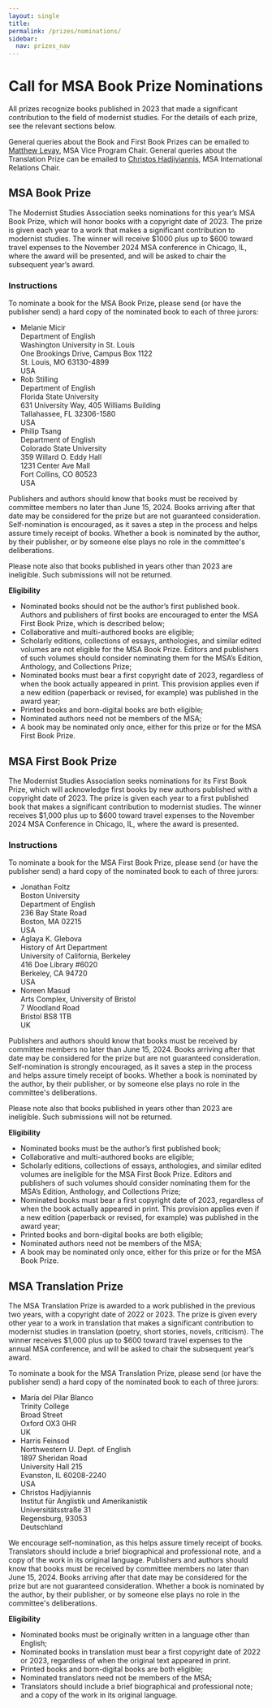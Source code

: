 ```yaml
---
layout: single
title: 
permalink: /prizes/nominations/
sidebar:
  nav: prizes_nav
---
```


<!-- #BeginEditable "content"-->
						
<h1>Call for MSA Book Prize Nominations</h1>
							
<!--	
<p>The call for submissions for books published in 2023 will be posted to this 
	page when it is announced. General queries about the book prizes can be emailed to <a
	href="mailto:lhornby@humnet.ucla.edu">Louise Hornby</a>, MSA
	First Vice-President.</p>
-->


<p>All prizes recognize books published in 2023 that made a significant contribution to the field of modernist studies. For the details of each prize, see the relevant sections below.</p>
<p>General queries about the Book and First Book Prizes can be emailed to <a href="mailto:matthewlevay@isu.edu">Matthew Levay</a>, MSA Vice Program Chair. General queries about the Translation Prize can be emailed to <a
	href="mailto:c_hadjiyiannis@yahoo.com">Christos Hadjiyiannis</a>, MSA International Relations Chair.
</p>
							
<h2>MSA Book Prize</h2>
<p>The Modernist Studies Association seeks nominations for this year’s MSA Book Prize, which will honor books with a copyright date of 2023. The prize is given each year to a work that makes a significant contribution to modernist studies. The winner will receive $1000 plus up to $600 toward travel expenses to the November 2024 MSA conference in Chicago, IL, where the award will be presented, and will be asked to chair the subsequent year’s award.</p>
<h3>Instructions</h3>
<p>
To nominate a book for the MSA Book Prize, please send (or have the publisher send) a hard copy of the nominated book to each of three jurors:
</p>
<ul>
	<li>Melanie Micir<br /> Department of English<br /> Washington University in St. Louis<br /> One Brookings Drive, Campus Box 1122<br />St. Louis, MO 63130-4899<br />USA<br /></li>
	<li>Rob Stilling<br /> Department of English<br /> Florida State University<br /> 631 University Way, 405 Williams Building<br />Tallahassee, FL 32306-1580<br />USA<br /></li>
	<li>Philip Tsang<br /> Department of English<br /> Colorado State University<br /> 359 Willard O. Eddy Hall<br />1231 Center Ave Mall<br />Fort Collins, CO 80523<br />USA<br /></li>
</ul>

<p>
Publishers and authors should know that books must be received by committee members no later than June 15, 2024. Books arriving after that date may be considered for the prize but are not guaranteed consideration. Self-nomination is encouraged, as it saves a step in the process and helps assure timely receipt of books. Whether a book is nominated by the author, by their publisher, or by someone else plays no role in the committee's deliberations.
</p>
<p>
Please note also that books published in years other than 2023 are ineligible. Such submissions will not be returned.
</p>
<p>
	<strong>Eligibility</strong>
</p>
<ul>
	<li>Nominated books should not be the author’s first published book. Authors and publishers of first books are encouraged to enter the MSA First Book Prize, which is described below;</li>
	<li>Collaborative and multi-authored books are eligible;</li>
	<li>Scholarly editions, collections of essays, anthologies, and similar edited volumes are not eligible for the MSA Book Prize. Editors and publishers of such volumes should consider nominating them for the MSA’s Edition, Anthology, and Collections Prize;</li>
	<li>Nominated books must bear a first copyright date of 2023, regardless of when the book actually appeared in print. This provision applies even if a new edition (paperback or revised, for example) was published in the award year;</li>
	<li>Printed books and born-digital books are both eligible;</li>
	<li>Nominated authors need not be members of the MSA;</li>
	<li>A book may be nominated only once, either for this prize or for the MSA First Book Prize.</li>
</ul>

<h2>MSA First Book Prize</h2>
<p>The Modernist Studies Association seeks nominations for its First Book Prize, which will acknowledge first books by new authors published with a copyright date of 2023. The prize is given each year to a first published book that makes a significant contribution to modernist studies. The winner receives $1,000 plus up to $600 toward travel expenses to the November 2024 MSA Conference in Chicago, IL, where the award is presented.</p>
<h3>Instructions</h3>
<p>To nominate a book for the MSA First Book Prize, please send (or have the publisher send) a hard copy of the nominated book to each of three jurors:</p>

<ul>
	<li>Jonathan Foltz<br /> Boston University<br /> Department of English<br /> 236 Bay State Road<br />Boston, MA 02215<br />USA<br /></li>
	<li>Aglaya K. Glebova<br /> History of Art Department<br /> University of California, Berkeley<br /> 416 Doe Library #6020<br />Berkeley, CA 94720<br />USA<br /></li>
	<li>Noreen Masud<br /> Arts Complex, University of Bristol<br /> 7 Woodland Road<br /> Bristol BS8 1TB<br />UK<br /></li>
</ul>
<p>Publishers and authors should know that books must be received by committee members no later than June 15, 2024. Books arriving after that date may be considered for the prize but are not guaranteed consideration. Self-nomination is strongly encouraged, as it saves a step in the process and helps assure timely receipt of books. Whether a book is nominated by the author, by their publisher, or by someone else plays no role in the committee's deliberations.</p>
<p>Please note also that books published in years other than 2023 are ineligible. Such submissions will not be returned.</p>

<p>
	<strong>Eligibility</strong>
</p>
<ul>
	<li>Nominated books must be the author’s first published book;</li>
	<li>Collaborative and multi-authored books are eligible;</li>
	<li>Scholarly editions, collections of essays, anthologies, and
		similar edited volumes are ineligible for the MSA First Book
		Prize. Editors and publishers of such volumes should consider
		nominating them for the MSA’s Edition, Anthology, and
		Collections Prize;</li>
	<li>Nominated books must bear a first copyright date of 2023,
		regardless of when the book actually appeared in print. This
		provision applies even if a new edition (paperback or revised,
		for example) was published in the award year;</li>
	<li>Printed books and born-digital books are both eligible;</li>
	<li>Nominated authors need not be members of the MSA;</li>
	<li>A book may be nominated only once, either for this prize or for
		the MSA Book Prize.</li>
</ul>
<h2>MSA Translation Prize</h2>
<p>The MSA Translation Prize is awarded to a work published in the previous two years, with a copyright date of 2022 or 2023. The prize is given every other year to a work in translation that makes a significant contribution to modernist studies in translation (poetry, short stories, novels, criticism). The winner receives $1,000 plus up to $600 toward travel expenses to the annual MSA conference, and will be asked to chair the subsequent year’s award.</p>
<p>
To nominate a book for the MSA Translation Prize, please send (or have the publisher send) a hard copy of the nominated book to each of three jurors:
</p>
<ul>
	<li>María del Pilar Blanco<br>
		Trinity College<br>
		Broad Street<br>
		Oxford OX3 0HR<br>
		UK<br>
		</li>
		<li>Harris Feinsod<br>
		Northwestern U. Dept. of English<br>
		1897 Sheridan Road<br>
		University Hall 215<br>
		Evanston, IL 60208-2240<br>
		USA<br>
		</li>
		<li>Christos Hadjiyiannis<br>
		Institut für Anglistik und Amerikanistik<br>
		Universitätsstraße 31<br>
		Regensburg, 93053<br>
		Deutschland<br>
		</li>
   </ul>
<p>
<p>We encourage self-nomination, as this helps assure timely receipt of books. Translators should include a brief biographical and professional note, and a copy of the work in its original language. Publishers and authors should know that books must be received by committee members no later than June 15, 2024. Books arriving after that date may be considered for the prize but are not guaranteed consideration. Whether a book is nominated by the author, by their publisher, or by someone else plays no role in the committee's deliberations.</p>	
<strong>Eligibility</strong>
</p>
<ul>
	<li>Nominated books must be originally written in a language other than English;</li>
	<li>Nominated books in translation must bear a first copyright date of 2022 or 2023, regardless of when the original text appeared in print.  </li>
	<li>Printed books and born-digital books are both eligible;</li>
	<li>Nominated translators need not be members of the MSA;</li>
	<li>Translators should include a brief biographical and professional note; and a copy of the work in its original language.</li>
</ul>

<p>&nbsp;</p>


<!--
<p>
	<strong>Instructions</strong>
</p>
<p>To nominate a book for the MSA Edition, Anthology, and Collection
	Prize, please ask the publisher to send a hard copy of the nominated
	book to each of three jurors:</p>
<ul>
	<li>Juno Richards<br /> Department of English<br /> PO BOX
		208302<br /> New Haven, CT 06520-8302<br /></li>
	<li>Yan (Amy) Tang<br /> English Department, Building B<br />
		University of the Fraser Valley<br /> 33844 King Road,
		Abbotsford, BC<br /> Canada V2S 7M8<br />Email:
		amy.tang@ufv.ca<br />Department Phone: +1
		604-557-4036<br /></li>
	<li>Joan Lubin<br /> Department of English Studies<br /> Hallgarth
		House<br /> 77 Hallgarth St<br /> Durham DH1 3AY<br /> United
		Kingdom<br />Email: joan.lubin@durham.ac.uk<br />Department
		Phone: +44 (0)191 334 2500<br />VAT number: GB 675542510</li>
</ul>
<p>Publishers and authors should know that books must be received by
	committee members no later than May 1, 2023. Books arriving after
	that date may be considered for the prize but are not guaranteed
	consideration. Self-nomination is encouraged, as it saves a step in
	the process and helps assure timely receipt of books. Whether a book
	is nominated by the author, by their publisher, or by someone else
	plays no role in the committee's deliberations.</p>
<p>Please note also that books published in years other than 2021 or
	2022 are ineligible. Such submissions will not be returned.</p>
-->



<!-- #EndEditable -->